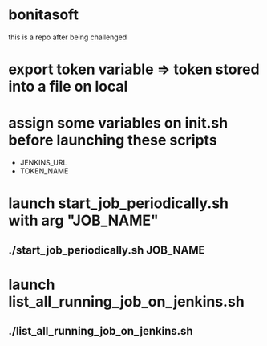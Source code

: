 # bonitasoft
this is a repo after being challenged

# export token variable => token stored into a file on local

# assign some variables on init.sh before launching these scripts
  - JENKINS_URL
  - TOKEN_NAME

# launch start_job_periodically.sh with arg "JOB_NAME"
## ./start_job_periodically.sh JOB_NAME

# launch list_all_running_job_on_jenkins.sh
## ./list_all_running_job_on_jenkins.sh


